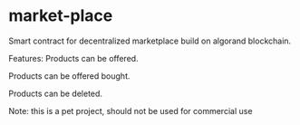 # market-place
Smart contract for decentralized marketplace build on algorand blockchain.

Features:
Products can be offered.

Products can be offered bought.

Products can be deleted.

Note: this is a pet project, should not be used for commercial use
